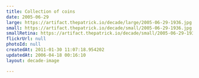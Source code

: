 ```yaml
---
title: Collection of coins
date: 2005-06-29
large: https://artifact.thepatrick.io/decade/large/2005-06-29-1936.jpg
small: https://artifact.thepatrick.io/decade/small/2005-06-29-1936.jpg
smallRetina: https://artifact.thepatrick.io/decade/small/2005-06-29-1936@2x.jpg
flickrUrl: null
photoId: null
createdAt: 2011-01-30 11:07:18.954202
updatedAt: 2006-04-18 00:16:10
layout: decade-image

---
```


